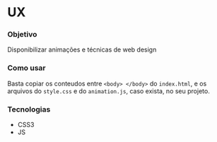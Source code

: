 # UX 

### Objetivo

Disponibilizar animações e técnicas de web design

### Como usar

Basta copiar os conteudos entre `<body> </body>` do `index.html`, e os arquivos do `style.css` e do `animation.js`, caso exista, no seu projeto.

### Tecnologias

- CSS3
- JS

